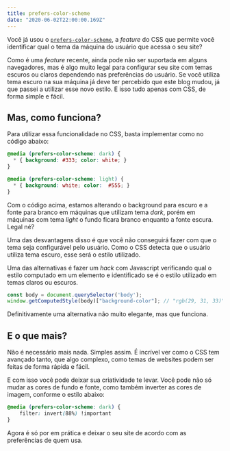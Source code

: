 ```yaml
---
title: prefers-color-scheme
date: "2020-06-02T22:00:00.169Z"
---
```


Você já usou o [`prefers-color-scheme`](https://developer.mozilla.org/en-US/docs/Web/CSS/@media/prefers-color-scheme), a _feature_ do CSS que permite você identificar qual o tema da máquina do usuário que acessa o seu site?

Como é uma _feature_ recente, ainda pode não ser suportada em alguns navegadores, mas é algo muito legal para configurar seu site com temas escuros ou claros dependendo nas preferências do usuário. Se você utiliza tema escuro na sua máquina já deve ter percebido que este blog mudou, já que passei a utilizar esse novo estilo. E isso tudo apenas com CSS, de forma simple e fácil.

## Mas, como funciona?

Para utilizar essa funcionalidade no CSS, basta implementar como no código abaixo:

```css
@media (prefers-color-scheme: dark) {
  * { background: #333; color: white; }
}

@media (prefers-color-scheme: light) {
  * { background: white; color:  #555; }
}
```

Com o código acima, estamos alterando o background para escuro e a fonte para branco em máquinas que utilizam tema _dark_, porém em máquinas com tema _light_ o fundo ficara branco enquanto a fonte escura. Legal né?

Uma das desvantagens disso é que você não conseguirá fazer com que o tema seja configurável pelo usuário. Como o CSS detecta que o usuário utiliza tema escuro, esse será o estilo utilizado.

Uma das alternativas é fazer um _hack_ com Javascript verificando qual o estilo computado em um elemento e identificado se é o estilo utilizado em temas claros ou escuros.

```javascript
const body = document.querySelector('body');
window.getComputedStyle(body)["background-color"]; // "rgb(29, 31, 33)" 
```

Definitivamente uma alternativa não muito elegante, mas que funciona.

## E o que mais?

Não é necessário mais nada. Simples assim. É incrível ver como o CSS tem avançado tanto, que algo complexo, como temas de websites podem ser feitas de forma rápida e fácil.

E com isso você pode deixar sua criatividade te levar. Você pode não só mudar as cores de fundo e fonte, como também inverter as cores de imagem, conforme o estilo abaixo:

```css
@media (prefers-color-scheme: dark) {
    filter: invert(88%) !important
}
```

Agora é só por em prática e deixar o seu site de acordo com as preferências de quem usa.